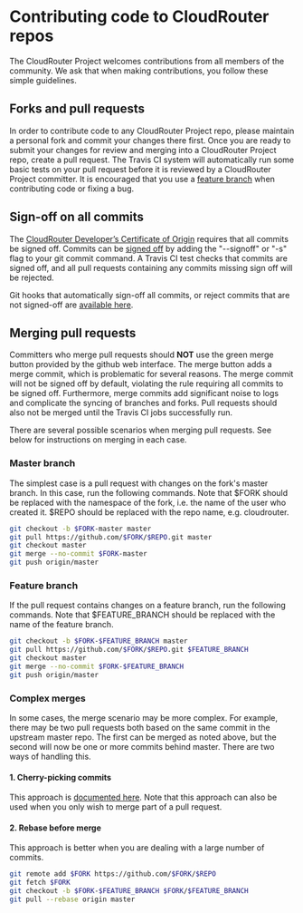 # Contributing code to CloudRouter repos

The CloudRouter Project welcomes contributions from all members of the community. We ask that when making contributions, you follow these simple guidelines.

## Forks and pull requests

In order to contribute code to any CloudRouter Project repo, please maintain a personal fork and commit your changes there first. Once you are ready to submit your changes for review and merging into a CloudRouter Project repo, create a pull request. The Travis CI system will automatically run some basic tests on your pull request before it is reviewed by a CloudRouter Project committer. It is encouraged that you use a [feature branch](https://www.atlassian.com/git/tutorials/comparing-workflows/feature-branch-workflow/) when contributing code or fixing a bug.

## Sign-off on all commits

The [CloudRouter Developer’s Certificate of Origin](https://cloudrouter.org/developer-certificate/) requires that all commits be signed off. Commits can be [signed off](http://git-scm.com/docs/git-commit) by adding the "--signoff" or "-s" flag to your git commit command. A Travis CI test checks that commits are signed off, and all pull requests containing any commits missing sign off will be rejected.

Git hooks that automatically sign-off all commits, or reject commits that are not signed-off are [available here](https://github.com/cloudrouter/cloudrouter/tree/master/contrib/hooks).

## Merging pull requests

Committers who merge pull requests should **NOT** use the green merge button provided by the github web interface. The merge button adds a merge commit, which is problematic for several reasons. The merge commit will not be signed off by default, violating the rule requiring all commits to be signed off. Furthermore, merge commits add significant noise to logs and complicate the syncing of branches and forks. Pull requests should also not be merged until the Travis CI jobs successfully run.

There are several possible scenarios when merging pull requests. See below for instructions on merging in each case.

### Master branch

The simplest case is a pull request with changes on the fork's master branch. In this case, run the following commands. Note that $FORK should be replaced with the namespace of the fork, i.e. the name of the user who created it. $REPO should be replaced with the repo name, e.g. cloudrouter. 

```sh
git checkout -b $FORK-master master
git pull https://github.com/$FORK/$REPO.git master
git checkout master
git merge --no-commit $FORK-master
git push origin/master
```

### Feature branch

If the pull request contains changes on a feature branch, run the following commands. Note that $FEATURE_BRANCH should be replaced with the name of the feature branch.

```sh
git checkout -b $FORK-$FEATURE_BRANCH master
git pull https://github.com/$FORK/$REPO.git $FEATURE_BRANCH
git checkout master
git merge --no-commit $FORK-$FEATURE_BRANCH
git push origin/master
```

### Complex merges

In some cases, the merge scenario may be more complex. For example, there may be two pull requests both based on the same commit in the upstream master repo. The first can be merged as noted above, but the second will now be one or more commits behind master. There are two ways of handling this.

#### 1. Cherry-picking commits

This approach is [documented here](http://git-scm.com/docs/git-cherry-pick). Note that this approach can also be used when you only wish to merge part of a pull request.

#### 2. Rebase before merge

This approach is better when you are dealing with a large number of commits.

```sh
git remote add $FORK https://github.com/$FORK/$REPO
git fetch $FORK 
git checkout -b $FORK-$FEATURE_BRANCH $FORK/$FEATURE_BRANCH 
git pull --rebase origin master 
```
